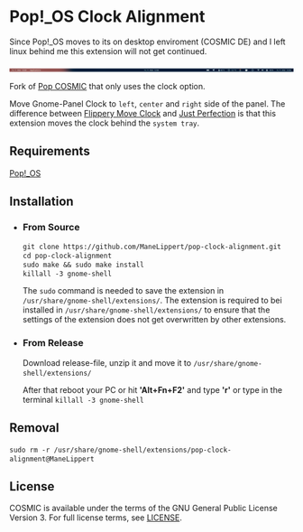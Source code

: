 # Pop!_OS Clock Alignment

Since Pop!_OS moves to its on desktop enviroment (COSMIC DE) and I left linux behind me this extension will not get continued.

![alt text](pop-clock-alignment-panelOnly.png)

Fork of [Pop COSMIC](https://github.com/pop-os/cosmic) that only uses the clock option.

Move Gnome-Panel Clock to ```left```, ```center``` and ```right``` side of the panel. The difference between [Flippery Move Clock](https://extensions.gnome.org/extension/2/move-clock/) and [Just Perfection](https://extensions.gnome.org/extension/3843/just-perfection/) is that this extension moves the clock behind the ```system tray```.

## Requirements
[Pop!_OS](https://pop.system76.com/)


## Installation
* ### From Source

    ```
    git clone https://github.com/ManeLippert/pop-clock-alignment.git
    cd pop-clock-alignment
    sudo make && sudo make install
    killall -3 gnome-shell
    ```

    The ```sudo``` command is needed to save the extension in ```/usr/share/gnome-shell/extensions/```. The extension is required to bei installed in ```/usr/share/gnome-shell/extensions/``` to ensure that the settings of the extension does not get overwritten by other extensions.
* ### From Release
    Download release-file, unzip it and move it to ```/usr/share/gnome-shell/extensions/```


    After that reboot your PC or hit **'Alt+Fn+F2'** and type **'r'** or type in the terminal ```killall -3 gnome-shell```

## Removal

```
sudo rm -r /usr/share/gnome-shell/extensions/pop-clock-alignment@ManeLippert
```

## License
COSMIC is available under the terms of the GNU General Public License Version 3. For full license terms, see [LICENSE](./LICENSE).
